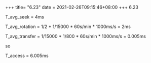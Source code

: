 +++
title= "6.23"
date = 2021-02-26T09:15:46+08:00
+++
6.23

T_avg_seek = 4ms

T_avg_rotation = 1/2 * 1/15000 * 60s/min * 1000ms/s = 2ms

T_avg_transfer = 1/15000 * 1/800 * 60s/min * 1000ms/s = 0.005ms

so

T_access = 6.005ms
